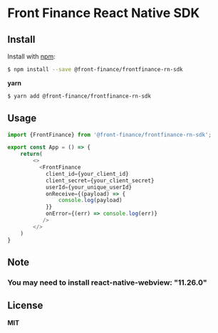 # Front Finance React Native SDK

## Install

Install with [npm](https://www.npmjs.com/):

```sh
$ npm install --save @front-finance/frontfinance-rn-sdk
```

**yarn**
```sh
$ yarn add @front-finance/frontfinance-rn-sdk
```
## Usage

```js
import {FrontFinance} from '@front-finance/frontfinance-rn-sdk';

export const App = () => {
    return(
        <>
          <FrontFinance
            client_id={your_client_id}
            client_secret={your_client_secret}
            userId={your_unique_userId}
            onReceive={(payload) => {
                console.log(payload)
            }}
            onError={(err) => console.log(err)}
           />
        </>
    )
}

```

## Note
### You may need to install react-native-webview: "11.26.0"

## License

**MIT**